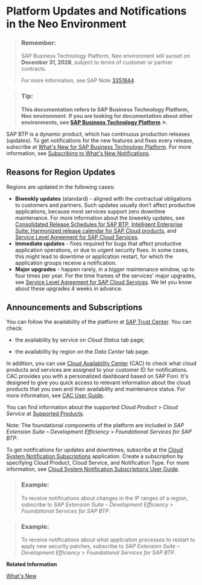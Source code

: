 <!-- loio4d6dc94d871b416585dba94fef4f2938 -->

# Platform Updates and Notifications in the Neo Environment

> ### Remember:  
> SAP Business Technology Platform, Neo environment will sunset on **December 31, 2028**, subject to terms of customer or partner contracts.
> 
> For more information, see SAP Note [3351844](https://me.sap.com/notes/3351844).

> ### Tip:  
> **This documentation refers to SAP Business Technology Platform, Neo environment. If you are looking for documentation about other environments, see [SAP Business Technology Platform](https://help.sap.com/viewer/65de2977205c403bbc107264b8eccf4b/Cloud/en-US/6a2c1ab5a31b4ed9a2ce17a5329e1dd8.html "SAP Business Technology Platform (SAP BTP) is an integrated offering comprised of the following technology portfolios: application development; process automation; integration; data, analytics, and enterprise planning; artificial intelligence. The platform offers users the ability to turn data into business value, compose end-to-end business processes, connect entire IT landscapes, and personalize, build and extend SAP applications. This reduces the overall total cost of ownership maintaining SAP landscapes and third-party software across end-to-end business processes.") :arrow_upper_right:.**

SAP BTP is a dynamic product, which has continuous production releases \(updates\). To get notifications for the new features and fixes every release, subscribe at [What's New for SAP Business Technology Platform](https://help.sap.com/whats-new/cf0cb2cb149647329b5d02aa96303f56?locale=en-US&version=Cloud). For more information, see [Subscribing to What's New Notifications](https://help.sap.com/docs/BTP/922bf2dbe0b646aaaa8cb5e077cfd799/903c8f5e91e44346b03c9511022a5e25.html?locale=en-US).



## Reasons for Region Updates

Regions are updated in the following cases:

-   **Biweekly updates** \(standard\) - aligned with the contractual obligations to customers and partners. Such updates usually don’t affect productive applications, because most services support zero downtime maintenance. For more information about the biweekly updates, see [Consolidated Release Schedules for SAP BTP](https://me.sap.com/notes/3430170), [Intelligent Enterprise Suite: Harmonized release calendar for SAP Cloud products](https://me.sap.com/notes/2888562), and [Service Level Agreement for SAP Cloud Services](https://www.sap.com/about/agreements/cloud-services.html?search=Service%20Level%20Agreement).
-   **Immediate updates** - fixes required for bugs that affect productive application operations, or due to urgent security fixes. In some cases, this might lead to downtime or application restart, for which the application groups receive a notification.
-   **Major upgrades** - happen rarely, in a bigger maintenance window, up to four times per year. For the time frames of the services' major upgrades, see [Service Level Agreement for SAP Cloud Services](https://www.sap.com/about/agreements/cloud-services.html?search=Service%20Level%20Agreement). We let you know about these upgrades 4 weeks in advance.



## Announcements and Subscriptions

You can follow the availability of the platform at [SAP Trust Center](https://www.sap.com/about/trust-center/cloud-service-status.html). You can check:

-   the availability by service on *Cloud Status* tab page;

-   the availability by region on the *Data Center* tab page.


In addition, you can use [Cloud Availability Center](https://support.sap.com/en/my-support/systems-installations/cac.html) \(CAC\) to check what cloud products and services are assigned to your customer ID for notifications. CAC provides you with a personalized dashboard based on SAP Fiori. It's designed to give you quick access to relevant information about the cloud products that you own and their availability and maintenance status. For more information, see [CAC User Guide](https://support.sap.com/content/dam/support/en_us/library/ssp/my-support/systems-installations/cac/cloud-availability-center-user-guide.pdf).

You can find information about the supported *Cloud Product* \> *Cloud Service* at [Supported Products](https://support.sap.com/en/my-support/systems-installations/cac.html/section.html#section).

Note: The foundational components of the platform are included in *SAP Extension Suite – Development Efficiency* \> *Foundational Services for SAP BTP*.

To get notifications for updates and downtimes, subscribe at the [Cloud System Notification Subscriptions](https://support.sap.com/en/my-support/systems-installations/cac.html) application. Create a subscription by specifying Cloud Product, Cloud Service, and Notification Type. For more information, see [Cloud System Notification Subscriptions User Guide](https://support.sap.com/content/dam/support/en_us/library/ssp/my-support/systems-installations/cac/csns_user_guide.pdf).

> ### Example:  
> To receive notifications about changes in the IP ranges of a region, subscribe to *SAP Extension Suite – Development Efficiency* \> *Foundational Services for SAP BTP*.

> ### Example:  
> To receive notifications about what application processes to restart to apply new security patches, subscribe to *SAP Extension Suite – Development Efficiency* \> *Foundational Services for SAP BTP*.

**Related Information**  


[What's New](https://help.sap.com/doc/43b304f99a8145809c78f292bfc0bc58/Cloud/en-US/98bf747111574187a7c76f8ced51cfeb.html?sel4=Neo)

